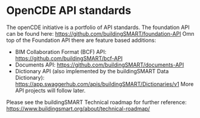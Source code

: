 # OpenCDE API standards

The openCDE initiative is a portfolio of API standards.
The foundation API can be found here: https://github.com/buildingSMART/foundation-API
Omn top of the Foundation API there are feature based additions:
- BIM Collaboration Format (BCF) API: https://github.com/buildingSMART/bcf-API
- Documents API: https://github.com/buildingSMART/documents-API
- Dictionary API (also implemented by the buildingSMART Data Dictionary): https://app.swaggerhub.com/apis/buildingSMART/Dictionaries/v1
More API projects will follow later.

Please see the buildingSMART Technical roadmap for further reference: https://www.buildingsmart.org/about/technical-roadmap/ 
